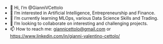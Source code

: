 - 👋 Hi, I’m @GianniVCettolo
- 👀 I’m interested in Artificial Intelligence, Entrepreneurship and Finance.
- 🌱 I’m currently learning MLOps, various Data Science Skills and Trading.
- 💞️ I’m looking to collaborate on interesting and challenging projects.
- 📫 How to reach me:  giannicettolo@gmail.com or https://www.linkedin.com/in/gianni-valentino-cettolo/
<!---
GianniVCettolo/GianniVCettolo is a ✨ special ✨ repository because its `README.md` (this file) appears on your GitHub profile.
You can click the Preview link to take a look at your changes.
--->

